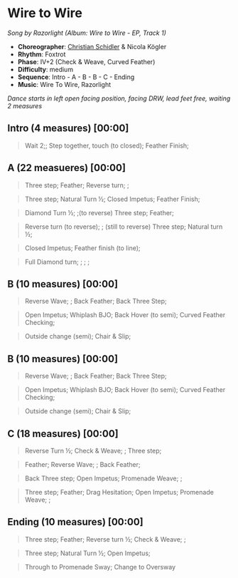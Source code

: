 # Wire to Wire
*Song by Razorlight (Album: Wire to Wire - EP, Track 1)*

* **Choreographer**: [Christian Schidler](mailto:christian@schidler.de "christian@schidler.de") & Nicola Kögler
* **Rhythm**: Foxtrot
* **Phase**: IV+2 (Check & Weave, Curved Feather)
* **Difficulty**: medium
* **Sequence**: Intro - A - B - B - C - Ending
* **Music**: Wire To Wire, Razorlight

*Dance starts in left open facing position, facing DRW, lead feet free, waiting 2 measures*


## Intro (4 measures) [00:00]

> Wait 2;; Step together, touch (to closed); Feather Finish;

## A (22 measueres) [00:00]

> Three step; Feather; Reverse turn; ;

> Three step; Natural Turn ½; Closed Impetus; Feather Finish;

> Diamond Turn ½; ;(to reverse) Three step; Feather;

> Reverse turn (to reverse); ; (still to reverse) Three step; Natural turn ½;

> Closed Impetus; Feather finish (to line);

> Full Diamond turn; ; ; ;

## B (10 measures) [00:00]

> Reverse Wave; ; Back Feather; Back Three Step;

> Open Impetus; Whiplash BJO; Back Hover (to semi); Curved Feather Checking;

> Outside change (semi); Chair & Slip;

## B (10 measures) [00:00]

> Reverse Wave; ; Back Feather; Back Three Step;

> Open Impetus; Whiplash BJO; Back Hover (to semi); Curved Feather Checking;

> Outside change (semi); Chair & Slip;

## C (18 measures) [00:00]

> Reverse Turn ½; Check & Weave; ; Three step;

> Feather; Reverse Wave; ; Back Feather;

> Back Three step; Open Impetus; Promenade Weave; ;

> Three step; Feather; Drag Hesitation; Open Impetus; Promenade Weave; ;

## Ending (10 measures) [00:00]

> Three step; Feather; Reverse turn ½; Check & Weave; ;

> Three step; Natural Turn ½; Open Impetus;

> Through to Promenade Sway; Change to Oversway
